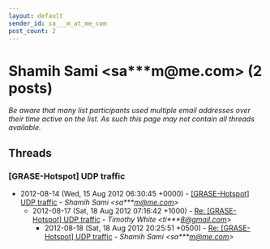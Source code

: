 ```yaml
---
layout: default
sender_id: sa___m_at_me_com
post_count: 2
---
```


# Shamih Sami <sa***m<span>@</span>me.com> (2 posts)

_Be aware that many list participants used multiple email addresses over their time active on the list. As such this page may not contain all threads available._

## Threads

### [GRASE-Hotspot] UDP traffic
+ 2012-08-14 (Wed, 15 Aug 2012 06:30:45 +0000) - [[GRASE-Hotspot] UDP traffic](/archive/2012/08/f2a8103ea6f4fa672666365eff2bd43b02533a6ed27634bec87dee00196d9d5b) - _Shamih Sami \<sa***m@me.com\>_
  + 2012-08-17 (Sat, 18 Aug 2012 07:16:42 +1000) - [Re: [GRASE-Hotspot] UDP traffic](/archive/2012/08/b7b42c203f90a115cef4a2a75c373d9c63fa5ea9d9ae1e643b68df9efae45b2a) - _Timothy White \<ti***8@gmail.com\>_
    + 2012-08-18 (Sat, 18 Aug 2012 20:25:51 +0500) - [Re: [GRASE-Hotspot] UDP traffic](/archive/2012/08/d23b6bfd61124c37392498ef555af6b9adcba2cc10c3ca73c6f079809b46f64f) - _Shamih Sami \<sa***m@me.com\>_

